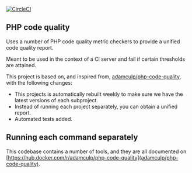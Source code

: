 [![CircleCI](https://circleci.com/gh/dcycle/docker-php-code-quality.svg?style=svg)](https://circleci.com/gh/dcycle/docker-php-code-quality)

PHP code quality
-----

Uses a number of PHP code quality metric checkers to provide a unified code quality report.

Meant to be used in the context of a CI server and fail if certain thresholds are attained.

This project is based on, and inspired from, [adamculp/php-code-quality](https://hub.docker.com/r/adamculp/php-code-quality), with the following changes:

* This projects is automatically rebuilt weekly to make sure we have the latest versions of each subproject.
* Instead of running each project separately, you can obtain a unified report.
* Automated tests added.

Running each command separately
-----

This codebase contains a number of tools, and they are all documented on [https://hub.docker.com/r/adamculp/php-code-quality](adamculp/php-code-quality).
